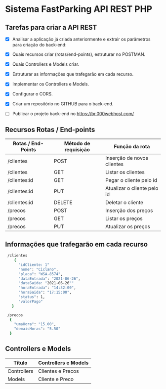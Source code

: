 # Sistema FastParking API REST PHP
 
 
## Tarefas para criar a API REST

- [x] Analisar a aplicação já criada anteriormente e extrair os parâmetros para criação do back-end:
- [x] Quais recursos criar (rotas/end-points), estruturar no POSTMAN.
- [x] Quais Controllers e Models criar.
- [x] Estruturar as informações que trafegarão em cada recurso.
- [x] Implementar os Controllers e Models.
- [X] Configurar o CORS.
- [X] Criar um repositório no GITHUB para o back-end. 
- [ ] Publicar o projeto back-end no https://br.000webhost.com/


## Recursos Rotas / End-points
**Rotas / End-Points** | **Método de requisição**    |**Função da rota**
-----------            |-------------                |---------  
/clientes              | POST                        |Inserção de novos clientes
/clientes              | GET                         |Listar os clientes
/clientes:id           | GET                         |Pegar o cliente pelo id
/clientes:id           | PUT                         |Atualizar o cliente pelo id
/clientes:id           | DELETE                      |Deletar o cliente
/precos                | POST                        |Inserção dos preços
/precos                | GET                         |Listar os preços
/precos                | PUT                         |Atualizar os preços

## Informações que trafegarão em cada recurso
``` bash
 /clientes
    {
      "idCliente: 1"
      "nome": "Ciclano",
      "placa": "WSA-8574",
      "dataEntrada": "2021-06-26",
      "dataSaida: "2021-06-26""
      "horaEntrada": "14:32:00",
      "horaSaida": "17:15:00",
      "status": 1,
      "valorPago"
   }
```

``` bash
 /precos
  {
    "umaHora": "15.00",
    "demaisHoras": "5.50"
  }
```

## Controllers e Models
**Título**          | Controllers e Models             
--------------------|-                                           
Controllers          | Clientes e Precos                           
Models               | Cliente e Preco                            

